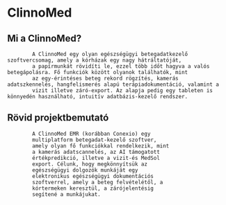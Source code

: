 ﻿# ClinnoMed
## Mi a ClinnoMed?
        
            A ClinnoMed egy olyan egészségügyi betegadatkezelő szoftvercsomag, amely a kórházak egy nagy hátráltatóját,
            a papírmunkát rövidíti le, ezzel több időt hagyva a valós betegápolásra. Fő funkciók között olyanok találhatók, mint
            az egy-érintéses beteg rekord rögzítés, kamerás adatszkennelés, hangfelismerés alapú terápiadokumentáció, valamint a
            vizit illetve záró-export. Az alapja pedig egy tableten is könnyedén használható, intuitív adatbázis-kezelő rendszer.
        
##        Rövid projektbemutató
            A ClinnoMed EMR (korábban Conexio) egy
            multiplatform betegadat-kezelő szoftver,
            amely olyan fő funkciókkal rendelkezik, mint
            a kamerás adatscannelés, az AI támogatott
            értékpredikció, illetve a vizit-és MedSol
            export. Célunk, hogy megkönnyítsük az
            egészségügyi dolgozók munkáját egy
            elektronikus egészségügyi dokumentációs
            szoftverrel, amely a beteg felvételétől, a
            kórtermeken keresztül, a zárójelentésig
            segítené a munkájukat.
